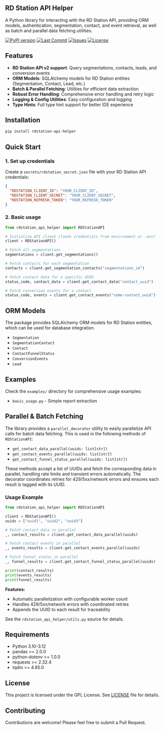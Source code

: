 ## RD Station API Helper

A Python library for interacting with the RD Station API, providing ORM models, authentication, segmentation, contact, and event retrieval, as well as batch and parallel data fetching utilities.

[![PyPI version](https://img.shields.io/pypi/v/rdstation-api-helper)](https://pypi.org/project/rdstation-api-helper/)
[![Last Commit](https://img.shields.io/github/last-commit/machado000/rdstation-api-helper)](https://github.com/machado000/rdstation-api-helper/commits/main)
[![Issues](https://img.shields.io/github/issues/machado000/rdstation-api-helper)](https://github.com/machado000/rdstation-api-helper/issues)
[![License](https://img.shields.io/badge/License-GPL-yellow.svg)](https://github.com/machado000/rdstation-api-helper/blob/main/LICENSE)

## Features

- **RD Station API v2 support**: Query segmentations, contacts, leads, and conversion events
- **ORM Models**: SQLAlchemy models for RD Station entities (Segmentation, Contact, Lead, etc.)
- **Batch & Parallel Fetching**: Utilities for efficient data extraction
- **Robust Error Handling**: Comprehensive error handling and retry logic
- **Logging & Config Utilities**: Easy configuration and logging
- **Type Hints**: Full type hint support for better IDE experience

## Installation

```bash
pip install rdstation-api-helper
```

## Quick Start

### 1. Set up credentials

Create a `secrets/rdstation_secret.json` file with your RD Station API credentials:

```json
{
  "RDSTATION_CLIENT_ID": "YOUR_CLIENT_ID",
  "RDSTATION_CLIENT_SECRET": "YOUR_CLIENT_SECRET",
  "RDSTATION_REFRESH_TOKEN": "YOUR_REFRESH_TOKEN"
}
```

### 2. Basic usage

```python
from rdstation_api_helper import RDStationAPI

# Initialize API client (loads credentials from environment or .env)
client = RDStationAPI()

# Fetch all segmentations
segmentations = client.get_segmentations()

# Fetch contacts for each segmentation
contacts = client.get_segmentation_contacts("segmentations_id")

# Fetch contact data for a specific UUID
status_code, contact_data = client.get_contact_data("contact_uuid")

# Fetch conversion events for a contact
status_code, events = client.get_contact_events("some-contact_uuid")
```
## ORM Models

The package provides SQLAlchemy ORM models for RD Station entities, which can be used for database integration.

- `Segmentation`
- `SegmentationContact`
- `Contact`
- `ContactFunnelStatus`
- `ConversionEvents`
- `Lead`

## Examples

Check the `examples/` directory for comprehensive usage examples:

- `basic_usage.py` - Simple report extraction

## Parallel & Batch Fetching

The library provides a `parallel_decorator` utility to easily parallelize API calls for batch data fetching. This is used in the following methods of `RDStationAPI`:

- `get_contact_data_parallel(uuids: list[str])`
- `get_contact_events_parallel(uuids: list[str])`
- `get_contact_funnel_status_parallel(uuids: list[str])`

These methods accept a list of UUIDs and fetch the corresponding data in parallel, handling rate limits and transient errors automatically. The decorator coordinates retries for 429/5xx/network errors and ensures each result is tagged with its UUID.

### Usage Example

```python
from rdstation_api_helper import RDStationAPI

client = RDStationAPI()
uuids = ["uuid1", "uuid2", "uuid3"]

# Fetch contact data in parallel
_, contact_results = client.get_contact_data_parallel(uuids)

# Fetch contact events in parallel
_, events_results = client.get_contact_events_parallel(uuids)

# Fetch funnel status in parallel
_, funnel_results = client.get_contact_funnel_status_parallel(uuids)

print(contact_results)
print(events_results)
print(funnel_results)
```

**Features:**
- Automatic parallelization with configurable worker count
- Handles 429/5xx/network errors with coordinated retries
- Appends the UUID to each result for traceability

See the `rdstation_api_helper/utils.py` source for details.

## Requirements

- Python 3.10-3.12
- pandas >= 2.0.0
- python-dotenv >= 1.0.0
- requests >= 2.32.4
- tqdm >= 4.65.0


## License

This project is licensed under the GPL License. See [LICENSE](LICENSE) file for details.


## Contributing

Contributions are welcome! Please feel free to submit a Pull Request.